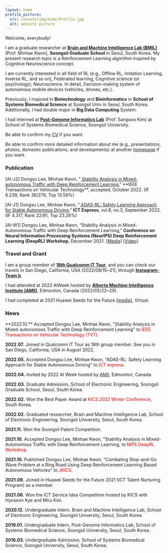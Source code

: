 ```yaml
---
layout: home
profile_picture:
  src: /assets/img/home/Profile.jpg
  alt: website picture
---
```

  Welcome, everybody!

  I am a graduate researcher at <a href="https://brainmil.wordpress.com/">**Brain and Machine Intelligence Lab (BMIL)**</a> 
  (Prof. Minhae Kwon), **Soongsil Graduate School** in Seoul, South Korea. 
  My present research topic is a Reinforcement Learning algorithm inspired by Cognitive Neuroscience concept.
  
  I am currently interested in all field of RL (e.g., Offline RL, Imitation Learning, Inverse RL, and so on), 
  Federated learning, Cognitive science (or psychology), Neuroscience. In detail, Decision-making system of autonomous 
  mobile devices (vehicles, drones, etc.).
  
  Previously, I majored in **Biotechnology** and **Bioinformatics** in **School of Systems Biomedical Science** 
  at Soongsil Univ in Seoul, South Korea. Additionally, I had double major in **Big Data Computing** System. 
  
  I had interned at <a href="https://sites.google.com/site/sskimb/">**Post-Genome Informatics Lab**</a> (Prof. Sangsoo Kim) 
  at School of Systems Biomedical Science, Soongsil University.
  
  Be able to confirm my <a href="https://drive.google.com/file/d/1Ug_2G5_srmvw6Mw-ZsO90djHS_xLr6iY/view">CV</a> if you want. 
  
  Be able to confirm more detailed information about me (e.g., presentations, photos, domestic publications, and developments) at another
  <a href="https://le2dongso0.wixsite.com/website">homepage</a> if you want.

  <h3>Publication</h3> 
  [AI-J2] Dongsu Lee, Minhae Kwon, "<a href="https://linkinghub.elsevier.com/retrieve/pii/S240595952200073X">
  Stability Analysis in Mixed-autonomous Traffic with Deep Reinforcement Learning</a>," **IEEE Transactions 
  on Vehicular Technology**, accepted, October 2022. (IF 6.239, Rank 38/276, Top 13.59%)
 
  [AI-J1] Dongsu Lee, Minhae Kwon, “<a href="https://linkinghub.elsevier.com/retrieve/pii/S240595952200073X">
  ADAS-RL: Safety Learning Approach for Stable Autonomous Driving</a>,” 
  **ICT Express**, vol.8, no.3, September 2022. (IF 4.317, Rank 22/91, Top 23.26%)

  [AI-W1] Dongsu Lee, Minhae Kwon, “Stability Analysis in Mixed-Autonomous Traffic with Deep Reinforcement Learning,” 
  **Conference on Neural Information Processing Systems (NeurIPS) Deep Reinforcement Learning (DeepRL) Workshop**, 
  December 2021. 
  <a href="https://scatch.ssu.ac.kr/%eb%89%b4%ec%8a%a4%ec%84%bc%ed%84%b0/%ec%a3%bc%ec%9a%94%eb%89%b4%ec%8a%a4/?slug=%EC%9D%98%EC%83%9D%EB%AA%85%EC%8B%9C%EC%8A%A4%ED%85%9C%ED%95%99%EB%B6%80-%EC%9D%B4%EB%8F%99%EC%88%98-%ED%95%99%EC%83%9D-%EC%84%B8%EA%B3%84-%EC%B5%9C%EA%B3%A0-%EA%B6%8C%EC%9C%84-ai-%ED%95%99%ED%9A%8C&f=all&keyword=%EC%9D%B4%EB%8F%99%EC%88%98">
  [Media]</a> 
  <a href="https://slideslive.com/38971018/stability-analysis-in-mixedautonomous-traffic-with-deep-reinforcement-learning?ref=account-folder-92642-folders">
  [Video]</a>


  <h3>Travel and Grant</h3>

  I am a group member of <a href="http://qcitour.co.kr/index.php?mid=members&member_list_filter=18">**18th Qualcomm IT Tour**</a>,
  and you can check our travels in San Diego, California, USA (2022/08/15~21), 
  through <a href="https://www.instagram.com/qcittour_teamb/">**Instagram-Team b**</a>.
  
  I had attended at 2022 AIWeek hosted by <a href="https://www.amii.ca/your-business/?utm_source=google-ads&utm_medium=cpc&utm_campaign=be-more-BMH-generic&utm_term=companies%20for%20machine%20learning&utm_campaign=SC+%7C+S+%7C+Be+MORE+BMH+Generic&utm_source=adwords&utm_medium=ppc&hsa_acc=6591753441&hsa_cam=18275130181&hsa_grp=142413166313&hsa_ad=620530101987&hsa_src=g&hsa_tgt=kwd-812766861496&hsa_kw=companies%20for%20machine%20learning&hsa_mt=b&hsa_net=adwords&hsa_ver=3&gclid=Cj0KCQjwj7CZBhDHARIsAPPWv3eZPviV38B02ejUh4jZRMUhYtYKjnJ9JVnzcpnonuy1q0SdRUlCTB4aAtZfEALw_wcB">
  **Alberta Machine Intelligence Institute (AMII)**</a>, Edmonton, Canada (2022/05/22~29).
  
  I had completed at 2021 Huawei Seeds for the Future 
  <a href="https://www.koit.co.kr/news/articleView.html?idxno=88156">[media]</a>, Virtual.

  <h3>News</h3>
  **2022.10.** Accepted Dongsu Lee, Minhae Kwon, "Stability Analysis in Mixed-autonomous Traffic with Deep Reinforcement Learning" to
  <span style="color:red">IEEE Transactions on Vehicular Technology (TVT)</span>.

  **2022.07.** Joined in Qualcomm IT Tour as 18th group member. See you in San Diego, California, USA in August 2022.

  **2022.05.** Accepted Dongsu Lee, Minhae Kwon, "ADAS-RL: Safety Learning Approach for Stable Autonomous Driving" to 
  <span style="color:red">ICT express</span>.

  **2022.04.** Invited by 2022 AI Week hosted by 
  <a href="https://www.amii.ca/your-business/?utm_source=google-ads&utm_medium=cpc&utm_campaign=be-more-BMH-generic&utm_term=companies%20for%20machine%20learning&utm_campaign=SC+%7C+S+%7C+Be+MORE+BMH+Generic&utm_source=adwords&utm_medium=ppc&hsa_acc=6591753441&hsa_cam=18275130181&hsa_grp=142413166313&hsa_ad=620530101987&hsa_src=g&hsa_tgt=kwd-812766861496&hsa_kw=companies%20for%20machine%20learning&hsa_mt=b&hsa_net=adwords&hsa_ver=3&gclid=Cj0KCQjwj7CZBhDHARIsAPPWv3cH29i--vbXjzHyBWRFDVGBnynvrdDT3j_Ilzpk-2fBnRhY1UiHnnMaAoYJEALw_wcB">
  AMII</a>, Edmonton, Canada.   
  
  **2022.03.** Graduate Admission, School of Electronic Engineering, Soongsil Graduate School, Seoul, South Korea.

  **2022.02.** Won the Best Paper Award at <span style="color:red">KICS 2022 Winter Conference</span>, South Korea.

  **2022.02.** Graduated researcher, Brain and Machine Intelligence Lab, School of Electronic Engineering, Soongsil University, Seoul, South Korea. 
  
  **2021.11.** Won the Soongsil Patent Competition.

  **2021.10.** Accepted Dongsu Lee, Minhae Kwon, "Stability Analysis in Mixed-Autonomous Traffic with Deep Reinforcement Learning,
  to <span style="color:red">NIPS DeepRL Workshop</span>.

  **2021.10.** Published Dongsu Lee, Minhae Kwon, "Combating Stop-and-Go Wave Problem at a Ring Road Using Deep Reinforcement Learning Based Autonomous Vehicles"
  to <span style="color:red">JKICS</span>.
  
  **2021.09.** Joined in Huawei Seeds for the Future 2021 (ICT Talent Nurturing Program) as a member.

  **2021.06.** Won the ICT Service Idea Competition hosted by KICS with Hyoseon Kye and Miru Kim.

  **2020.12.** Undergraduate Intern, Brain and Machine Intelligence Lab, School of Electronic Engineering, Soongsil University, Seoul, South Korea.

  **2019.01.** Undergraduate Intern, Post-Genome Informatics Lab, School of Systems Biomedical Science, Soongsil University, Seoul, South Korea.  

  **2016.03.** Undergraduate Admission, School of Systems Biomedical Science, Soongsil University, Seoul, South Korea.


